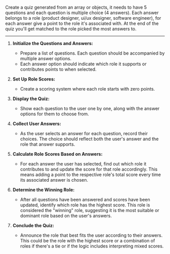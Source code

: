 Create a quiz generated from an array or objects, it needs to have 5 questions and each question is multiple choice (4 answers). Each answer belongs to a role (product designer, ui/ux designer, software engineer), for each answer give a point to the role it's associated with. At the end of the quiz you'll get matched to the role picked the most answers to.

---

1. **Initialize the Questions and Answers:**
   - Prepare a list of questions. Each question should be accompanied by multiple answer options.
   - Each answer option should indicate which role it supports or contributes points to when selected.

2. **Set Up Role Scores:**
   - Create a scoring system where each role starts with zero points.

3. **Display the Quiz:**
   - Show each question to the user one by one, along with the answer options for them to choose from.

4. **Collect User Answers:**
   - As the user selects an answer for each question, record their choices. The choice should reflect both the user's answer and the role that answer supports.

5. **Calculate Role Scores Based on Answers:**
   - For each answer the user has selected, find out which role it contributes to and update the score for that role accordingly. This means adding a point to the respective role's total score every time its associated answer is chosen.

6. **Determine the Winning Role:**
   - After all questions have been answered and scores have been updated, identify which role has the highest score. This role is considered the "winning" role, suggesting it is the most suitable or dominant role based on the user's answers.

7. **Conclude the Quiz:**
   - Announce the role that best fits the user according to their answers. This could be the role with the highest score or a combination of roles if there's a tie or if the logic includes interpreting mixed scores.
